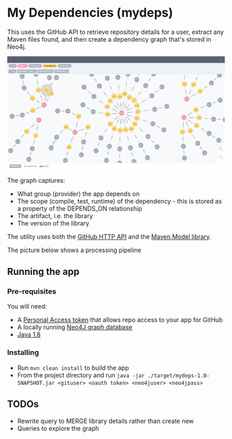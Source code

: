 # My Dependencies (mydeps)
This uses the GitHub API to retrieve repository details for a user, extract any Maven files found, and then create a dependency graph that's stored in Neo4j.

![Dependency Example](/images/snapshot.png)

The graph captures:
* What group (provider) the app depends on
* The scope (compile, test, runtime) of the dependency - this is stored as a property of the DEPENDS_ON relationship
* The artifact, i.e. the library
* The version of the library

The utility uses both the [GitHub HTTP API](https://developer.github.com/v3/) and the [Maven Model library](http://maven.apache.org/ref/3.2.5/maven-model). 

The picture below shows a processing pipeline 

## Running the app

### Pre-requisites

You will need: 
* A [Personal Access token](https://github.com/settings/tokens) that allows repo access to your app for GitHub
* A locally running [Neo4J graph database](https://neo4j.com/download/)
* [Java 1.8](http://www.oracle.com/technetwork/java/javase/downloads/jdk8-downloads-2133151.html)

### Installing
* Run ````mvn clean install```` to build the app
* From the project directory and run ````java -jar ./target/mydeps-1.0-SNAPSHOT.jar <gituser> <oauth token> <neo4juser> <neo4jpass>````

## TODOs
* Rewrite query to MERGE library details rather than create new
* Queries to explore the graph